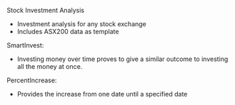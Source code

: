 Stock Investment Analysis

- Investment analysis for any stock exchange
- Includes ASX200 data as template

SmartInvest:
- Investing money over time proves to give a similar outcome to investing all the money at once.

PercentIncrease:
- Provides the increase from one date until a specified date
